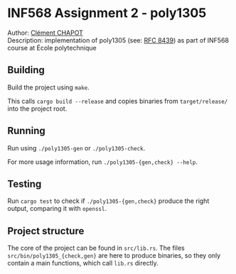 # INF568 Assignment 2 - poly1305

Author: [Clément CHAPOT](mailto:clement.chapot@polytechnique.edu) <br>
Description: implementation of poly1305 (see: [RFC 8439](https://datatracker.ietf.org/doc/html/rfc8439)) as part of INF568 course at École polytechnique

## Building

Build the project using `make`.

This calls `cargo build --release` and copies binaries from `target/release/` into the project root.

## Running

Run using `./poly1305-gen` or `./poly1305-check`.

For more usage information, run `./poly1305-{gen,check} --help`.

## Testing

Run `cargo test` to check if `./poly1305-{gen,check}` produce the right output, comparing it with `openssl`.

## Project structure

The core of the project can be found in `src/lib.rs`. The files `src/bin/poly1305_{check,gen}` are here to produce binaries, so they only contain a main functions, which call `lib.rs` directly.
